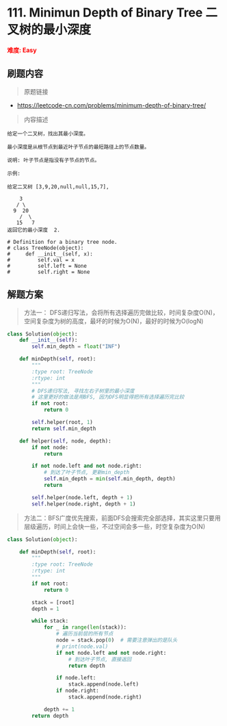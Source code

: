 # 111. Minimun Depth of Binary Tree 二叉树的最小深度

**<font color=red>难度: Easy</font>**

## 刷题内容

> 原题链接

* https://leetcode-cn.com/problems/minimum-depth-of-binary-tree/

> 内容描述

```
给定一个二叉树，找出其最小深度。

最小深度是从根节点到最近叶子节点的最短路径上的节点数量。

说明: 叶子节点是指没有子节点的节点。

示例:

给定二叉树 [3,9,20,null,null,15,7],

    3
   / \
  9  20
    /  \
   15   7
返回它的最小深度  2.

# Definition for a binary tree node.
# class TreeNode(object):
#     def __init__(self, x):
#         self.val = x
#         self.left = None
#         self.right = None
```

## 解题方案

> 方法一： DFS递归写法，会将所有选择遍历完做比较，时间复杂度O(N)，空间复杂度为树的高度，最坏的时候为O(N)，最好的时候为O(logN)
>

```python
class Solution(object):
    def __init__(self):
        self.min_depth = float("INF")

    def minDepth(self, root):
        """
        :type root: TreeNode
        :rtype: int
        """
        # DFS递归写法, 寻找左右子树里的最小深度
        # 这里更好的做法是用BFS, 因为DFS明显得把所有选择遍历完比较
        if not root:
            return 0

        self.helper(root, 1)
        return self.min_depth

    def helper(self, node, depth):
        if not node:
            return

        if not node.left and not node.right:
            # 到达了叶子节点, 更新min_depth
            self.min_depth = min(self.min_depth, depth)
            return

        self.helper(node.left, depth + 1)
        self.helper(node.right, depth + 1)
```



> 方法二：BFS广度优先搜索，前面DFS会搜索完全部选择，其实这里只要用层级遍历，时间上会快一些，不过空间会多一些，时空复杂度为O(N)
>

```python
class Solution(object):

    def minDepth(self, root):
        """
        :type root: TreeNode
        :rtype: int
        """
        if not root:
            return 0

        stack = [root]
        depth = 1

        while stack:
            for _ in range(len(stack)):
                # 遍历当前层的所有节点
                node = stack.pop(0)  # 需要注意弹出的是队头
                # print(node.val)
                if not node.left and not node.right:
                    # 到达叶子节点, 直接返回
                    return depth

                if node.left:
                    stack.append(node.left)
                if node.right:
                    stack.append(node.right)

            depth += 1
        return depth
```
